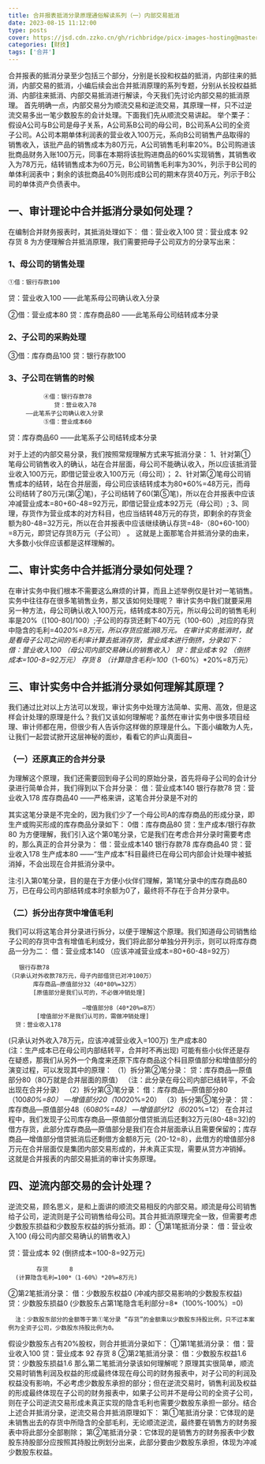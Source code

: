 ```yaml
---
title: 合并报表抵消分录原理通俗解读系列（一）内部交易抵消
date: 2023-08-15 11:12:00
type: posts
cover: https://jsd.cdn.zzko.cn/gh/richbridge/picx-images-hosting@master/thumbnail/audit.jpg
categories: [财技]
tags: ['合并']
---
```

合并报表的抵消分录至少包括三个部分，分别是长投和权益的抵消，内部往来的抵消，内部交易的抵消，小编后续会出合并抵消原理的系列专题，分别从长投权益抵消、内部往来抵消、内部交易抵消进行解读，今天我们先讨论内部交易的抵消原理。
首先明确一点，内部交易分为顺流交易和逆流交易，其原理一样，只不过逆流交易多出一笔少数股东的会计处理。下面我们先从顺流交易讲起。
举个栗子：假设A公司与B公司是母子关系，A公司系B公司的母公司，B公司系A公司的全资子公司。A公司本期单体利润表的营业收入100万元，系向B公司销售产品取得的销售收入，该批产品的销售成本为80万元，A公司销售毛利率20%。B公司购进该批商品财务入账100万元，同事在本期将该批购进商品的60%实现销售，其销售收入为78万元，结转销售成本为60万元，B公司销售毛利率为30%，列示于B公司的单体利润表中；剩余的该批商品40%则形成B公司的期末存货40万元，列示于B公司的单体资产负债表中。

## 一、审计理论中合并抵消分录如何处理？
在编制合并财务报表时，其抵消处理如下：
借：营业收入100
      贷：营业成本 92
            存货      8
 为方便理解合并抵消原理，我们需要把母子公司双方的分录写出来：
### 1、母公司的销售处理
    ①借：银行存款100
   贷：营业收入100
          ——此笔系母公司确认收入分录

②借：营业成本80
    贷：库存商品80
           ——此笔系母公司结转成本分录

### 2、子公司的采购处理
   ③借：库存商品100
   贷：银行存款100      

### 3、子公司在销售的时候
              ④借：银行存款78
                 贷：营业收入78
         ——此笔系子公司确认收入分录
              ⑤借：营业成本60
  贷：库存商品60
         ——此笔系子公司结转成本分录

对于上述的内部交易分录，我们按照常规理解方式来写抵消分录：
      1、针对第①笔母公司销售收入的确认，站在合并层面，母公司不能确认收入，所以应该抵消营业收入100万元，即借记营业收入100万元（母公司）；
      2、针对第②笔母公司销售成本的结转，站在合并层面，母公司应该结转成本为80*60%=48万元，而母公司结转了80万元(第②笔)，子公司结转了60(第⑤笔)，所以在合并报表中应该冲减营业成本=80+60-48=92万元，即借记营业成本92万元（母公司）;
     3、同理，存货作为营业成本的对方科目，也应当结转48万元的存货，即剩余的存货金额为80-48=32万元，所以在合并报表中应该继续确认存货=48-（80+60-100）=8万元，即贷记存货8万元（子公司） 。
这就是上面那笔合并抵消分录的由来，大多数小伙伴应该都是这样理解的。   

## 二、审计实务中合并抵消分录如何处理？

在审计实务中我们根本不需要这么麻烦的计算，而且上述举例仅是针对一笔销售。实务中往往存在很多笔销售业务，那又该如何处理呢？
审计实务中我们就要采用另一种方法，母公司确认收入100万元，结转成本80万元，所以母公司的销售毛利率是20%（[100-80]/100）;子公司的存货还剩下40万元（100-60）,对应的存货中隐含的毛利=40*20%=8万元，所以存货应抵消8万元。
在审计实务抵消时，就是看母子公司之间的毛利率计算去抵消存货，营业成本进行倒挤，分录如下：
借：营业收入100
（母公司内部交易确认的销售收入）
      贷：营业成本 92
      （倒挤成本=100-8=92万元）
            存货      8 
      （计算隐含毛利=100*（1-60%）*20%=8万元）


## 三、审计实务中合并抵消分录如何理解其原理？

我们通过比对以上方法可以发现，审计实务中处理方法简单、实用、高效，但是这样会计处理的原理是什么？我们又该如何理解呢？虽然在审计实务中很多项目经理、审计师都在用，但很少有人告诉你这样做的原理是什么。下面小编敢为人先，让我们一起尝试掀开这层神秘的面纱，看看它的庐山真面目~

### （一）还原真正的合并分录

为理解这个原理，我们还需要回到母子公司的原始分录，首先将母子公司的会计分录进行简单合并，我们得到以下合并分录：
借：营业成本140
银行存款78
           贷：营业收入178
库存商品40
       ——严格来讲，这笔合并分录是不对的

其实这笔分录是不完全的，因为我们少了一个母公司A的库存商品的形成分录，即生产或购买形成的库存商品分录如下：
0借：库存商品80
贷：生产成本/银行存款80
为方便理解，我们引入这个第0笔分录，它是我们在考虑合并分录时需要考虑的，那么真正的合并分录为：
借：营业成本140
银行存款78
库存商品40
            贷：营业收入178
生产成本80
        ——“生产成本”科目最终已在母公司内部会计处理中被抵消掉，不会出现在合并抵消分录中。 

注:引入第0笔分录，目的是在于方便小伙伴们理解，第1笔分录中的库存商品80万，已在母公司内部结转成本时余额为0了，最终将不存在于合并分录中。

### （二）拆分出存货中增值毛利

我们可以将这笔合并分录进行拆分，以便于理解这个原理。我们知道母公司销售给子公司的存货中含有增值毛利成分，我们将此部分单独分开列示，则可以将库存商品一分为二：
借：营业成本140 
    （应该冲减营业成本=80+60-48=92万）

       银行存款78   
    （只承认对外收款78万元，母子内部借贷已对冲100万）      
           库存商品—原值部分32（40*80%=32万）
           [原值部分是我们认可的，不必做冲销处理]

                         —增值部分8（40*20%=8万）
            [增值部分不是我们认可的，需做冲销处理]
      贷：营业收入178
   (只承认对外收入78万元，应该冲减营业收入=100万)
      生产成本80   
     (注：生产成本已在母公司内部结转平，合并时不再出现) 
可能有些小伙伴还是存在疑惑，那我们从另外一个角度来还原下库存商品这个科目原值部分和增值部分的演变过程，可以发现其中的原理：
（1）拆分第②笔分录：
贷：库存商品—原值部分80（80万就是合并层面的原值）
（注：此分录在母公司内部已结转平，不会出现在合并分录）
（2）拆分第③笔分录：
借：库存商品—原值部分80（100*80%=80）
                   —增值部分20（100*20%=20）
（3）拆分第⑤笔分录：
贷：库存商品—原值部分48（60*80%=48）
                   —增值部分12（60*20%=12）
在合并过程中，我们发现子公司库存商品—原值部分借贷抵消后还剩32万元(80-48=32)的借方存货，此部分库存商品—原值部分是我们在合并层面承认且需要保留的；库存商品—增值部分借贷抵消后还剩借方金额8万元（20-12=8），此借方的增值部分8万元在合并层面仅是集团内部交易形成的，并未真正实现，需要从贷方冲销掉。
这就是合并报表的内部交易抵消的审计实务原理。


## 四、逆流内部交易的会计处理？

逆流交易，顾名思义，是和上面讲的顺流交易相反的内部交易。顺流是母公司销售给子公司，逆流则是子公司销售给母公司。其合并抵消原理完全一致，但需要考虑少数股东损益和少数股东权益的拆分抵消。即：
①第1笔抵消分录：
借：营业收入100
(母公司内部交易确认的销售收入)

贷：营业成本 92
(倒挤成本=100-8=92万元)

            存货      8
      (计算隐含毛利=100*（1-60%）*20%=8万元)
②第2笔抵消分录：
借：少数股东权益0
(冲减内部交易影响的少数股东权益)
      贷：少数股东损益0
      (少数股东占第1笔隐含毛利部分=8*（100%-100%）=0)

      注：少数股东部分的金额等于第①笔分录 “存货”的金额乘以少数股东持股比例，只不过本案例为全资子公司，少数股东持股比例为0。 
假设少数股东占有20%股权，则合并抵消分录如下：
①第1笔抵消分录：
借：营业收入100
        贷：营业成本 92
             存货      8 
②第2笔抵消分录：
借：少数股东权益1.6
        贷：少数股东损益1.6
那么第二笔抵消分录该如何理解呢？原理其实很简单，顺流交易时销售利润及权益的形成最终体现在母公司的财务报表中，对子公司的利润及权益没有影响，不必考虑少数股东承担的部分；但在逆流交易时，销售利润及权益的形成最终体现在子公司的财务报表中，如果子公司并不是母公司的全资子公司，则在子公司逆流交易形成未真正实现的隐含毛利也需要少数股东承担一部分。结合上述合并抵消分录，逆流交易合并抵消原理如下：
第①笔抵消分录：它体现的是未销售出去的存货中所隐含的全部毛利，无论顺流逆流，最终要在销售方的财务报表中将此部分全部剔除；
第②笔抵消分录：它体现的是销售方的财务报表中少数股东持股部分应按照其持股比例划分出来，此部分要由少数股东承担，体现为冲减少数股东权益。